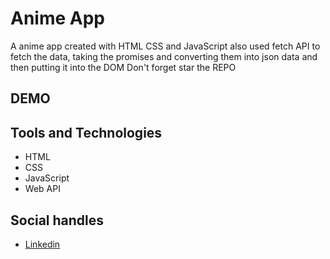 # Anime App

A anime app created with HTML CSS and JavaScript also used fetch API to fetch the data, taking the promises and converting them into json data and then putting it into the DOM Don't forget star the REPO

## DEMO

## Tools and Technologies

- HTML
- CSS
- JavaScript
- Web API

## Social handles

- [Linkedin]()
